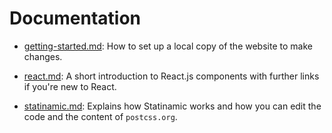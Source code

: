 # Documentation

* [getting-started.md](getting-started.md): How to set up a local copy of the website to make changes.

* [react.md](react.md): A short introduction to React.js components with further links if you're new to React.

* [statinamic.md](statinamic.md): Explains how Statinamic works and how you can edit the code and the content of `postcss.org`.
